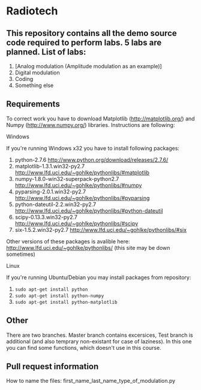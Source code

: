 Radiotech
=========
This repository contains all the demo source code required to perform labs. 5 labs are planned.
List of labs:
--------------
1. [Analog modulation (Amplitude modulation as an example)]
2. Digital modulation
3. Coding
4. Something else

Requirements
------------
To correct work you have to download Matplotlib (http://matplotlib.org/) and Numpy (http://www.numpy.org/) libraries. Instructions are following:

Windows

If you're running Windows x32 you have to install following packages:

1. python-2.7.6 http://www.python.org/download/releases/2.7.6/
2. matplotlib-1.3.1.win32-py2.7 http://www.lfd.uci.edu/~gohlke/pythonlibs/#matplotlib
3. numpy-1.8.0-win32-superpack-python2.7    http://www.lfd.uci.edu/~gohlke/pythonlibs/#numpy
4. pyparsing-2.0.1.win32-py2.7 http://www.lfd.uci.edu/~gohlke/pythonlibs/#pyparsing
5. python-dateutil-2.2.win32-py2.7 http://www.lfd.uci.edu/~gohlke/pythonlibs/#python-dateutil
6. scipy-0.13.3.win32-py2.7 http://www.lfd.uci.edu/~gohlke/pythonlibs/#scipy
7. six-1.5.2.win32-py2.7 http://www.lfd.uci.edu/~gohlke/pythonlibs/#six

Other versions of these packages is avalible here: http://www.lfd.uci.edu/~gohlke/pythonlibs/ (this site may be down sometimes)

Linux

If you're running Ubuntu/Debian you may install packages from repository:

1. ```sudo apt-get install python```
2. ```sudo apt-get install python-numpy```
3. ```sudo apt-get install python-matplotlib```


Other
---------
There are two branches. Master branch contains excersices, Test branch is additional (and also temprary non-existant for case of laziness). In this one you can find some functions, which doesn't use in this course.


Pull request information
---------
How to name the files:
first_name_last_name_type_of_modulation.py


[Analog modulation (Amplitude modulation is example)]: https://github.com/dep403mai/Radiotech/tree/master/Lab1
